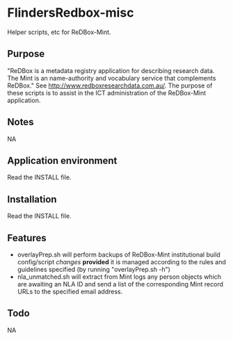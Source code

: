 FlindersRedbox-misc
===================

Helper scripts, etc for ReDBox-Mint.

Purpose
-------
"ReDBox is a metadata registry application for describing research data.
The Mint is an name-authority and vocabulary service that complements ReDBox."
See http://www.redboxresearchdata.com.au/. The purpose of these scripts is to
assist in the ICT administration of the ReDBox-Mint application.

Notes
-----
NA

Application environment
-----------------------
Read the INSTALL file.

Installation
------------
Read the INSTALL file.

Features
--------
* overlayPrep.sh will perform backups of ReDBox-Mint institutional build
  config/script _changes_ __provided__ it is managed according to the rules
  and guidelines specified (by running "overlayPrep.sh -h")
* nla_unmatched.sh will extract from Mint logs any person objects which are
  awaiting an NLA ID and send a list of the corresponding Mint record URLs
  to the specified email address.

Todo
----
NA

